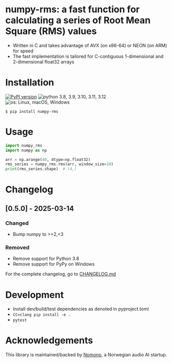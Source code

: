 # numpy-rms: a fast function for calculating a series of Root Mean Square (RMS) values

* Written in C and takes advantage of AVX (on x86-64) or NEON (on ARM) for speed
* The fast implementation is tailored for C-contiguous 1-dimensional and 2-dimensional float32 arrays

# Installation

[![PyPI version](https://img.shields.io/pypi/v/numpy-rms.svg?style=flat)](https://pypi.org/project/numpy-rms/)
![python 3.8, 3.9, 3.10, 3.11, 3.12](https://img.shields.io/badge/Python-3.8%20|%203.9%20|%203.10%20|%203.11|%203.12-blue)
![os: Linux, macOS, Windows](https://img.shields.io/badge/OS-Linux%20%28arm%20%26%20x86%29%20|%20macOS%20%28arm%20%26%20x86%29%20|%20Windows%20%28x86%29-blue)

```
$ pip install numpy-rms
```

# Usage

```py
import numpy_rms
import numpy as np

arr = np.arange(40, dtype=np.float32)
rms_series = numpy_rms.rms(arr, window_size=10)
print(rms_series.shape)  # (4,)
```

# Changelog

## [0.5.0] - 2025-03-14

### Changed

* Bump numpy to >=2,<3

### Removed

* Remove support for Python 3.8
* Remove support for PyPy on Windows

For the complete changelog, go to [CHANGELOG.md](CHANGELOG.md)

# Development

* Install dev/build/test dependencies as denoted in pyproject.toml
* `CC=clang pip install -e .`
* `pytest`

# Acknowledgements

This library is maintained/backed by [Nomono](https://nomono.co/), a Norwegian audio AI startup.
